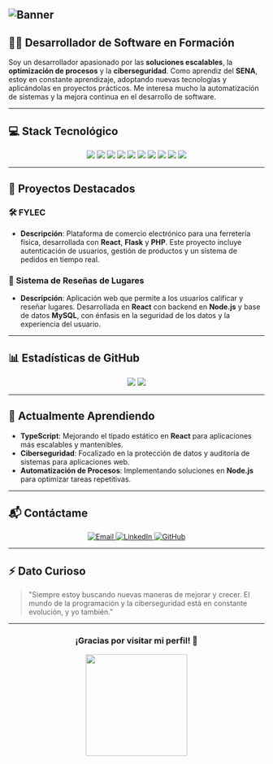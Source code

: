 

![Banner](https://raw.githubusercontent.com/leviarista/github-profile-header-generator/main/social/examples/example-1.png)
---

## 🧑‍💻 **Desarrollador de Software en Formación**

Soy un desarrollador apasionado por las **soluciones escalables**, la **optimización de procesos** y la **ciberseguridad**. Como aprendiz del **SENA**, estoy en constante aprendizaje, adoptando nuevas tecnologías y aplicándolas en proyectos prácticos. Me interesa mucho la automatización de sistemas y la mejora continua en el desarrollo de software.

---

## 💻 **Stack Tecnológico**

<div align="center">
  <img src="https://img.shields.io/badge/HTML5-E34F26?style=for-the-badge&logo=html5&logoColor=white" />
  <img src="https://img.shields.io/badge/CSS3-1572B6?style=for-the-badge&logo=css3&logoColor=white" />
  <img src="https://img.shields.io/badge/JavaScript-F7DF1E?style=for-the-badge&logo=javascript&logoColor=black" />
  <img src="https://img.shields.io/badge/React-61DAFB?style=for-the-badge&logo=react&logoColor=black" />
  <img src="https://img.shields.io/badge/Node.js-339933?style=for-the-badge&logo=nodedotjs&logoColor=white" />
  <img src="https://img.shields.io/badge/Bootstrap-7952B3?style=for-the-badge&logo=bootstrap&logoColor=white" />
  <img src="https://img.shields.io/badge/TailwindCSS-38B2AC?style=for-the-badge&logo=tailwind-css&logoColor=white" />
  <img src="https://img.shields.io/badge/Material--UI-0081CB?style=for-the-badge&logo=mui&logoColor=white" />
  <img src="https://img.shields.io/badge/PHP-777BB4?style=for-the-badge&logo=php&logoColor=white" />
  <img src="https://img.shields.io/badge/Python-3776AB?style=for-the-badge&logo=python&logoColor=white" />
</div>

---

## 🚀 **Proyectos Destacados**

### 🛠️ **FYLEC**
- **Descripción**: Plataforma de comercio electrónico para una ferretería física, desarrollada con **React**, **Flask** y **PHP**. Este proyecto incluye autenticación de usuarios, gestión de productos y un sistema de pedidos en tiempo real.
  
### 🌟 **Sistema de Reseñas de Lugares**
- **Descripción**: Aplicación web que permite a los usuarios calificar y reseñar lugares. Desarrollada en **React** con backend en **Node.js** y base de datos **MySQL**, con énfasis en la seguridad de los datos y la experiencia del usuario.

---

## 📊 **Estadísticas de GitHub**

<div align="center">
  <img src="https://github-readme-stats.vercel.app/api?username=LuisCabrera03&show_icons=true&theme=radical" />
  <img src="https://github-readme-stats.vercel.app/api/top-langs/?username=LuisCabrera03&layout=compact&theme=radical" />
</div>

---

## 🌱 **Actualmente Aprendiendo**

- **TypeScript**: Mejorando el tipado estático en **React** para aplicaciones más escalables y mantenibles.
- **Ciberseguridad**: Focalizado en la protección de datos y auditoría de sistemas para aplicaciones web.
- **Automatización de Procesos**: Implementando soluciones en **Node.js** para optimizar tareas repetitivas.

---

## 📬 **Contáctame**

<div align="center">
  <a href="mailto:luiscabrera03@example.com">
    <img src="https://img.shields.io/badge/Email-D14836?style=for-the-badge&logo=gmail&logoColor=white" alt="Email" />
  </a>
  <a href="https://www.linkedin.com/in/luiscabrera03">
    <img src="https://img.shields.io/badge/LinkedIn-0077B5?style=for-the-badge&logo=linkedin&logoColor=white" alt="LinkedIn" />
  </a>
  <a href="https://github.com/LuisCabrera03">
    <img src="https://img.shields.io/badge/GitHub-100000?style=for-the-badge&logo=github&logoColor=white" alt="GitHub" />
  </a>
</div>

---

## ⚡ **Dato Curioso**
> "Siempre estoy buscando nuevas maneras de mejorar y crecer. El mundo de la programación y la ciberseguridad está en constante evolución, y yo también."

---

<div align="center">
  <h3>¡Gracias por visitar mi perfil! 🎉</h3>
  <img src="https://media.giphy.com/media/3o7TKx4Dh4iMdjvIqk/giphy.gif" width="200px" />
</div>
